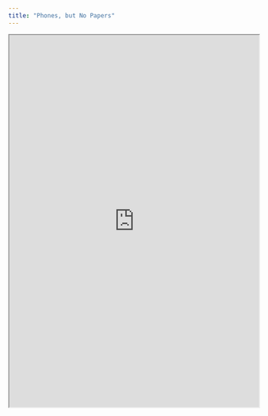 ```yaml
---
title: "Phones, but No Papers"
---
```




<iframe height="750" width="100%" src="https://ewelton.github.io/ktest/wiki.html#Phones,%20but%20No%20Papers"></iframe>
